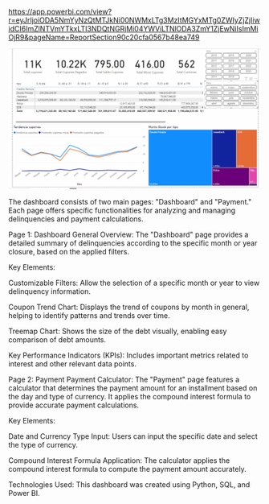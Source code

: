 https://app.powerbi.com/view?r=eyJrIjoiODA5NmYyNzQtMTJkNi00NWMxLTg3MzItMGYxMTg0ZWIyZjZjIiwidCI6ImZlNTVmYTkxLTI3NDQtNGRjMi04YWViLTNlODA3ZmY1ZjEwNiIsImMiOjR9&pageName=ReportSection90c20cfa0567b48ea749

![asd](animation2.gif)

The dashboard consists of two main pages: "Dashboard" and "Payment." Each page offers specific functionalities for analyzing and managing delinquencies and payment calculations.

Page 1: Dashboard
General Overview:
The "Dashboard" page provides a detailed summary of delinquencies according to the specific month or year closure, based on the applied filters.

Key Elements:

Customizable Filters:
Allow the selection of a specific month or year to view delinquency information.

Coupon Trend Chart:
Displays the trend of coupons by month in general, helping to identify patterns and trends over time.

Treemap Chart:
Shows the size of the debt visually, enabling easy comparison of debt amounts.

Key Performance Indicators (KPIs):
Includes important metrics related to interest and other relevant data points.

Page 2: Payment
Payment Calculator:
The "Payment" page features a calculator that determines the payment amount for an installment based on the day and type of currency. It applies the compound interest formula to provide accurate payment calculations.

Key Elements:

Date and Currency Type Input:
Users can input the specific date and select the type of currency.

Compound Interest Formula Application:
The calculator applies the compound interest formula to compute the payment amount accurately.

Technologies Used:
This dashboard was created using Python, SQL, and Power BI.
